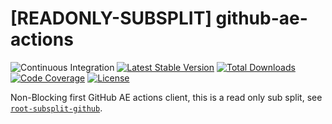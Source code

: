 # [READONLY-SUBSPLIT] github-ae-actions


![Continuous Integration](https://github.com/php-api-clients/github-ae-actions/workflows/Continuous%20Integration/badge.svg)
[![Latest Stable Version](https://poser.pugx.org/api-clients/github-ae-actions/v/stable.png)](https://packagist.org/packages/api-clients/github-ae-actions)
[![Total Downloads](https://poser.pugx.org/api-clients/github-ae-actions/downloads.png)](https://packagist.org/packages/api-clients/github-ae-actions)
[![Code Coverage](https://scrutinizer-ci.com/g/php-api-clients/github-ae-actions/badges/coverage.png?b==)](https://scrutinizer-ci.com/g/php-api-clients/github-ae-actions/?branch=)
[![License](https://poser.pugx.org/api-clients/github-ae-actions/license.png)](https://packagist.org/packages/api-clients/github-ae-actions)

Non-Blocking first GitHub AE actions client, this is a read only sub split, see [`root-subsplit-github`](https://github.com/php-api-clients/root-subsplit-github).
